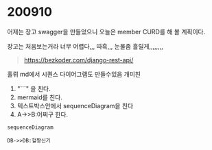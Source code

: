 # 200910

어제는 장고 swagger을 만들었으니 오늘은 member CURD를 해 볼 계획이다.

장고는 처음보는거라 너무 어렵다,,, 따흑,,, 눈물좀 흘릴게,,,,,,,,





> https://bezkoder.com/django-rest-api/



홀뤼 md에서 시퀀스 다이어그램도 만들수있음 개미친

1. "```" 을 친다.
2. mermaid를 친다.
3. 텍스트박스안에서 sequenceDiagram을 친다
4. A->>B:어쩌구 한다.

```mermaid
sequenceDiagram

DB->>DB:헐짱신기
```

